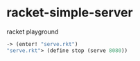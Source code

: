 # racket-simple-server
racket playground

```lisp
-> (enter! "serve.rkt")
"serve.rkt"> (define stop (serve 8080))

```
